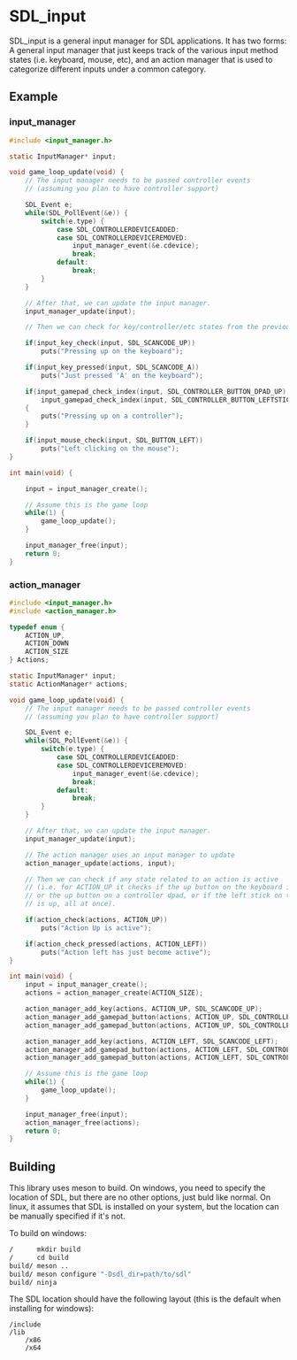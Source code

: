 # SDL_input

SDL_input is a general input manager for SDL applications. It has two forms: A general input manager that just keeps track of the various input method states (i.e. keyboard, mouse, etc), and an action manager that is used to categorize different inputs under a common category.

## Example

### input_manager

```c
#include <input_manager.h>

static InputManager* input;

void game_loop_update(void) {
    // The input manager needs to be passed controller events
    // (assuming you plan to have controller support)

    SDL_Event e;
    while(SDL_PollEvent(&e)) {
        switch(e.type) {
            case SDL_CONTROLLERDEVICEADDED:
            case SDL_CONTROLLERDEVICEREMOVED:
                input_manager_event(&e.cdevice);
                break;
            default:
                break;
        }
    }

    // After that, we can update the input manager.
    input_manager_update(input);

    // Then we can check for key/controller/etc states from the previous frame.

    if(input_key_check(input, SDL_SCANCODE_UP))
        puts("Pressing up on the keyboard");

    if(input_key_pressed(input, SDL_SCANCODE_A))
        puts("Just pressed 'A' on the keyboard");

    if(input_gamepad_check_index(input, SDL_CONTROLLER_BUTTON_DPAD_UP) ||
        input_gamepad_check_index(input, SDL_CONTROLLER_BUTTON_LEFTSTICKUP))
    {
        puts("Pressing up on a controller");
    }

    if(input_mouse_check(input, SDL_BUTTON_LEFT))
        puts("Left clicking on the mouse");
}

int main(void) {

    input = input_manager_create();

    // Assume this is the game loop
    while(1) {
        game_loop_update();
    }

    input_manager_free(input);
    return 0;
}
```

### action_manager

```c
#include <input_manager.h>
#include <action_manager.h>

typedef enum {
    ACTION_UP,
    ACTION_DOWN
    ACTION_SIZE
} Actions;

static InputManager* input;
static ActionManager* actions;

void game_loop_update(void) {
    // The input manager needs to be passed controller events
    // (assuming you plan to have controller support)

    SDL_Event e;
    while(SDL_PollEvent(&e)) {
        switch(e.type) {
            case SDL_CONTROLLERDEVICEADDED:
            case SDL_CONTROLLERDEVICEREMOVED:
                input_manager_event(&e.cdevice);
                break;
            default:
                break;
        }
    }

    // After that, we can update the input manager.
    input_manager_update(input);

    // The action manager uses an input manager to update
    action_manager_update(actions, input);

    // Then we can check if any state related to an action is active
    // (i.e. for ACTION_UP it checks if the up button on the keyboard is pressed,
    // or the up button on a controller dpad, or if the left stick on the controller
    // is up, all at once).

    if(action_check(actions, ACTION_UP))
        puts("Action Up is active");

    if(action_check_pressed(actions, ACTION_LEFT))
        puts("Action left has just become active");
}

int main(void) {
    input = input_manager_create();
    actions = action_manager_create(ACTION_SIZE);

    action_manager_add_key(actions, ACTION_UP, SDL_SCANCODE_UP);
    action_manager_add_gamepad_button(actions, ACTION_UP, SDL_CONTROLLER_BUTTON_DPAD_UP, -1);
    action_manager_add_gamepad_button(actions, ACTION_UP, SDL_CONTROLLER_BUTTON_LEFTSTICKUP, -1);

    action_manager_add_key(actions, ACTION_LEFT, SDL_SCANCODE_LEFT);
    action_manager_add_gamepad_button(actions, ACTION_LEFT, SDL_CONTROLLER_BUTTON_DPAD_LEFT, -1);
    action_manager_add_gamepad_button(actions, ACTION_LEFT, SDL_CONTROLLER_BUTTON_LEFTSTICKLEFT, -1);

    // Assume this is the game loop
    while(1) {
        game_loop_update();
    }

    input_manager_free(input);
    action_manager_free(actions);
    return 0;
}
```

## Building

This library uses meson to build. On windows, you need to specify the location of SDL, but there are no other options, just buld like normal. On linux, it assumes that SDL is installed on your system, but the location can be manually specified if it's not.

To build on windows:

```cmd
/      mkdir build
/      cd build
build/ meson ..
build/ meson configure "-Dsdl_dir=path/to/sdl"
build/ ninja
```

The SDL location should have the following layout (this is the default when installing for windows):

```
/include
/lib
    /x86
    /x64
```